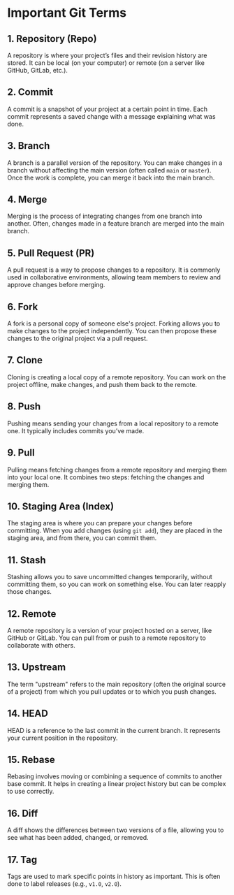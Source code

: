 
# Important Git Terms

## 1. Repository (Repo)  
A repository is where your project’s files and their revision history are stored. It can be local (on your computer) or remote (on a server like GitHub, GitLab, etc.).

## 2. Commit  
A commit is a snapshot of your project at a certain point in time. Each commit represents a saved change with a message explaining what was done.

## 3. Branch  
A branch is a parallel version of the repository. You can make changes in a branch without affecting the main version (often called `main` or `master`). Once the work is complete, you can merge it back into the main branch.

## 4. Merge  
Merging is the process of integrating changes from one branch into another. Often, changes made in a feature branch are merged into the main branch.

## 5. Pull Request (PR)  
A pull request is a way to propose changes to a repository. It is commonly used in collaborative environments, allowing team members to review and approve changes before merging.

## 6. Fork  
A fork is a personal copy of someone else's project. Forking allows you to make changes to the project independently. You can then propose these changes to the original project via a pull request.

## 7. Clone  
Cloning is creating a local copy of a remote repository. You can work on the project offline, make changes, and push them back to the remote.

## 8. Push  
Pushing means sending your changes from a local repository to a remote one. It typically includes commits you’ve made.

## 9. Pull  
Pulling means fetching changes from a remote repository and merging them into your local one. It combines two steps: fetching the changes and merging them.

## 10. Staging Area (Index)  
The staging area is where you can prepare your changes before committing. When you add changes (using `git add`), they are placed in the staging area, and from there, you can commit them.

## 11. Stash  
Stashing allows you to save uncommitted changes temporarily, without committing them, so you can work on something else. You can later reapply those changes.

## 12. Remote  
A remote repository is a version of your project hosted on a server, like GitHub or GitLab. You can pull from or push to a remote repository to collaborate with others.

## 13. Upstream  
The term "upstream" refers to the main repository (often the original source of a project) from which you pull updates or to which you push changes.

## 14. HEAD  
HEAD is a reference to the last commit in the current branch. It represents your current position in the repository.

## 15. Rebase  
Rebasing involves moving or combining a sequence of commits to another base commit. It helps in creating a linear project history but can be complex to use correctly.

## 16. Diff  
A diff shows the differences between two versions of a file, allowing you to see what has been added, changed, or removed.

## 17. Tag  
Tags are used to mark specific points in history as important. This is often done to label releases (e.g., `v1.0`, `v2.0`).
